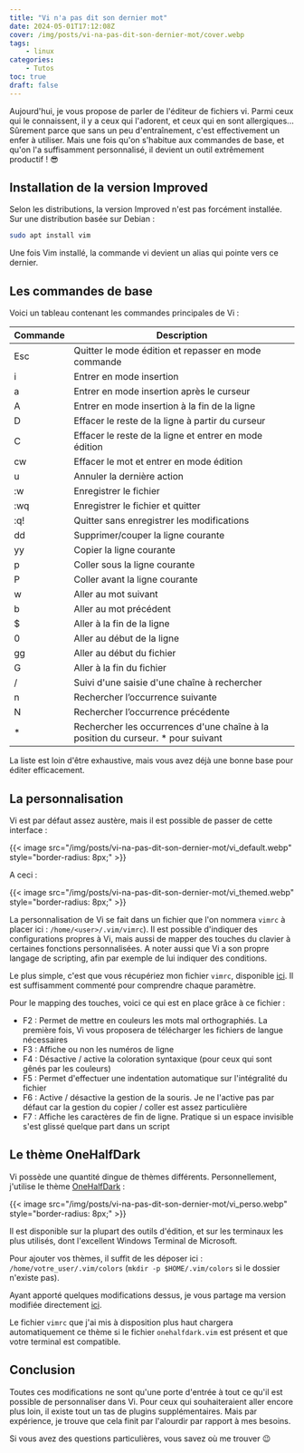 ```yaml
---
title: "Vi n'a pas dit son dernier mot"
date: 2024-05-01T17:12:08Z
cover: /img/posts/vi-na-pas-dit-son-dernier-mot/cover.webp
tags:
    - linux
categories:
    - Tutos
toc: true
draft: false
---
```


Aujourd'hui, je vous propose de parler de l'éditeur de fichiers vi. Parmi ceux qui le connaissent, il y a ceux qui l'adorent, et ceux qui en sont allergiques... Sûrement parce que sans un peu d'entraînement, c'est effectivement un enfer à utiliser. Mais une fois qu'on s'habitue aux commandes de base, et qu'on l'a suffisamment personnalisé, il devient un outil extrêmement productif ! :sunglasses:

## Installation de la version Improved

Selon les distributions, la version Improved n'est pas forcément installée. Sur une distribution basée sur Debian :

```sh
sudo apt install vim
```

Une fois Vim installé, la commande vi devient un alias qui pointe vers ce dernier.

## Les commandes de base

Voici un tableau contenant les commandes principales de Vi :

| Commande | Description |
| -------- | ------- |
| Esc | Quitter le mode édition et repasser en mode commande |
| i   | Entrer en mode insertion |
| a   | Entrer en mode insertion après le curseur |
| A   | Entrer en mode insertion à la fin de la ligne |
| D   | Effacer le reste de la ligne à partir du curseur |
| C   | Effacer le reste de la ligne et entrer en mode édition |
| cw  | Effacer le mot et entrer en mode édition |
| u   | Annuler la dernière action |
| :w  | Enregistrer le fichier |
| :wq | Enregistrer le fichier et quitter |
| :q! | Quitter sans enregistrer les modifications |
| dd  | Supprimer/couper la ligne courante |
| yy  | Copier la ligne courante |
| p   | Coller sous la ligne courante |
| P   | Coller avant la ligne courante |
| w   | Aller au mot suivant |
| b   | Aller au mot précédent |
| $   | Aller à la fin de la ligne |
| 0   | Aller au début de la ligne |
| gg  | Aller au début du fichier |
| G   | Aller à la fin du fichier |
| /   | Suivi d'une saisie d'une chaîne à rechercher |
| n   | Rechercher l’occurrence suivante |
| N   | Rechercher l’occurrence précédente |
| *   | Rechercher les occurrences d'une chaîne à la position du curseur. * pour suivant |

La liste est loin d'être exhaustive, mais vous avez déjà une bonne base pour éditer efficacement.

## La personnalisation

Vi est par défaut assez austère, mais il est possible de passer de cette interface :

{{< image src="/img/posts/vi-na-pas-dit-son-dernier-mot/vi_default.webp" style="border-radius: 8px;" >}}

A ceci :

{{< image src="/img/posts/vi-na-pas-dit-son-dernier-mot/vi_themed.webp" style="border-radius: 8px;" >}}

La personnalisation de Vi se fait dans un fichier que l'on nommera `vimrc` à placer ici : `/home/<user>/.vim/vimrc`). Il est possible d'indiquer des configurations propres à Vi, mais aussi de mapper des touches du clavier à certaines fonctions personnalisées. A noter aussi que Vi a son propre langage de scripting, afin par exemple de lui indiquer des conditions.

Le plus simple, c'est que vous récupériez mon fichier `vimrc`, disponible [ici](/files/vi-na-pas-dit-son-dernier-mot/vimrc). Il est suffisamment commenté pour comprendre chaque paramètre.

Pour le mapping des touches, voici ce qui est en place grâce à ce fichier :

- F2 : Permet de mettre en couleurs les mots mal orthographiés. La première fois, Vi vous proposera de télécharger les fichiers de langue nécessaires
- F3 : Affiche ou non les numéros de ligne
- F4 : Désactive / active la coloration syntaxique (pour ceux qui sont gênés par les couleurs)
- F5 : Permet d'effectuer une indentation automatique sur l'intégralité du fichier
- F6 : Active / désactive la gestion de la souris. Je ne l'active pas par défaut car la gestion du copier / coller est assez particulière
- F7 : Affiche les caractères de fin de ligne. Pratique si un espace invisible s'est glissé quelque part dans un script

## Le thème OneHalfDark

Vi possède une quantité dingue de thèmes différents. Personnellement, j'utilise le thème [OneHalfDark](https://github.com/sonph/onehalf) :

{{< image src="/img/posts/vi-na-pas-dit-son-dernier-mot/vi_perso.webp" style="border-radius: 8px;" >}}

Il est disponible sur la plupart des outils d'édition, et sur les terminaux les plus utilisés, dont l'excellent Windows Terminal de Microsoft.

Pour ajouter vos thèmes, il suffit de les déposer ici : `/home/votre_user/.vim/colors` (`mkdir -p $HOME/.vim/colors` si le dossier n'existe pas).

Ayant apporté quelques modifications dessus, je vous partage ma version modifiée directement [ici](/files/vi-na-pas-dit-son-dernier-mot/onehalfdark.vim).

Le fichier `vimrc` que j'ai mis à disposition plus haut chargera automatiquement ce thème si le fichier `onehalfdark.vim` est présent et que votre terminal est compatible.

## Conclusion

Toutes ces modifications ne sont qu'une porte d'entrée à tout ce qu'il est possible de personnaliser dans Vi. Pour ceux qui souhaiteraient aller encore plus loin, il existe tout un tas de plugins supplémentaires. Mais par expérience, je trouve que cela finit par l'alourdir par rapport à mes besoins.

Si vous avez des questions particulières, vous savez où me trouver :wink:
